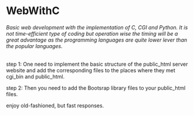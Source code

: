 # WebWithC



###### Basic web development with the implementation of C, CGI and Python. It is not time-efficient type of coding but operation wise the timing will be a great advantage as the programming languages are quite lower lever than the popular languages. 


step 1:
One need to implement the basic structure of the public_html server website and add the corresponding files to the places where they met cgi_bin and public_html. 

step 2: 
Then you need to add the Bootsrap library files to your public_html files. 

enjoy old-fashioned, but fast responses.
